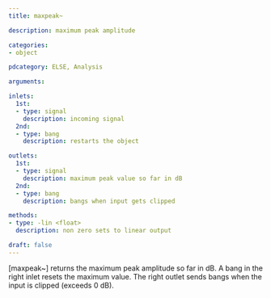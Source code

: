 ```yaml
---
title: maxpeak~

description: maximum peak amplitude

categories:
- object

pdcategory: ELSE, Analysis

arguments:

inlets:
  1st:
  - type: signal
    description: incoming signal
  2nd:
  - type: bang
    description: restarts the object

outlets:
  1st:
  - type: signal
    description: maximum peak value so far in dB
  2nd:
  - type: bang
    description: bangs when input gets clipped

methods:
- type: -lin <float>
  description: non zero sets to linear output

draft: false
---
```


[maxpeak~] returns the maximum peak amplitude so far in dB. A bang in the right inlet resets the maximum value. The right outlet sends bangs when the input is clipped (exceeds 0 dB).
